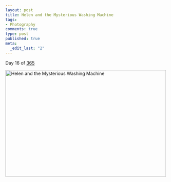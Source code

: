 ```yaml
--- 
layout: post
title: Helen and the Mysterious Washing Machine
tags: 
- Photography
comments: true
type: post
published: true
meta: 
  _edit_last: "2"
---
```

Day 16 of <a href="http://www.flickr.com/photos/aaronbrethorst/sets/72157612028658986/">365</a>

<a href="http://www.flickr.com/photos/aaronbrethorst/3207812819/" title="Helen and the Mysterious Washing Machine by aaronbrethorst, on Flickr"><img src="http://farm4.static.flickr.com/3354/3207812819_3609caf427.jpg" width="500" height="333" alt="Helen and the Mysterious Washing Machine" /></a>
